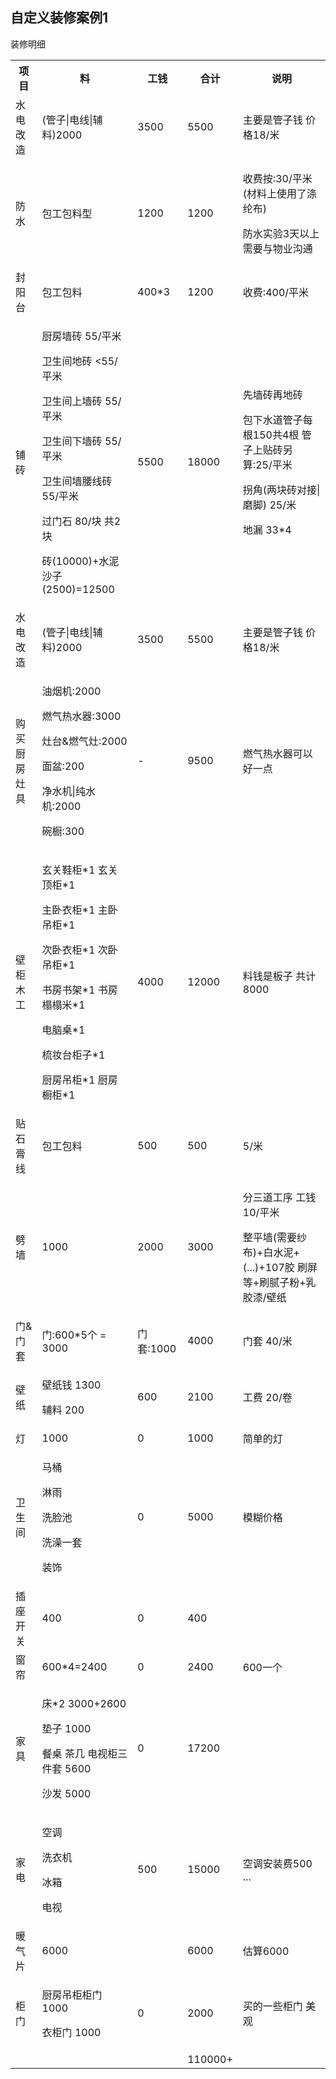 ## 自定义装修案例1

装修明细

<table>
  <tr>
    <th>项目</th>
    <th>料</th>
    <th>工钱</th>
    <th>合计</th>
    <th>说明</th>
  </tr>
  <tr>
    <td>水电改造</td>
    <td>(管子|电线|辅料)2000</td>
    <td>3500</td>
    <td>5500</td>
    <td>主要是管子钱 价格18/米</td>
  </tr>
  <tr>
    <td>防水</td>
    <td>包工包料型</td>
    <td>1200</td>
    <td>1200</td>
    <td><p>收费按:30/平米 (材料上使用了涤纶布)</p><p>防水实验3天以上 需要与物业沟通</p></td>
  </tr>
  <tr>
    <td>封阳台</td>
    <td>包工包料</td>
    <td>400*3</td>
    <td>1200</td>
    <td>收费:400/平米</td>
  </tr>
  <tr>
    <td>铺砖</td>
    <td>
        <p>厨房墙砖 55/平米</p>
        <p>卫生间地砖 <55/平米</p>
        <p>卫生间上墙砖 55/平米</p>
        <p>卫生间下墙砖 55/平米</p>
        <p>卫生间墙腰线砖 55/平米</p>
        <p>过门石 80/块 共2块</p>
        <p>砖(10000)+水泥沙子(2500)=12500 </p>
    </td>
    <td>5500</td>
    <td>18000</td>
    <td>
        <p>先墙砖再地砖</p>
        <p>包下水道管子每根150共4根 管子上贴砖另算:25/平米</p>
        <p>拐角(两块砖对接|磨脚) 25/米</p>
        <p>地漏 33*4</p>
    </td>
  </tr>
  <tr>
    <td>水电改造</td>
    <td>(管子|电线|辅料)2000</td>
    <td>3500</td>
    <td>5500</td>
    <td>主要是管子钱 价格18/米</td>
  </tr>
  <tr>
    <td>购买厨房灶具</td>
    <td>
        <p>油烟机:2000</p>
        <p>燃气热水器:3000</p>
        <p>灶台&燃气灶:2000</p>
        <p>面盆:200</p>
        <p>净水机|纯水机:2000</p>
        <p>碗橱:300</p>
    </td>
    <td>-</td>
    <td>9500</td>
    <td>燃气热水器可以好一点</td>
  </tr>
  <tr>
    <td>壁柜木工</td>
    <td>
        <p>玄关鞋柜*1 玄关顶柜*1</p>
        <p>主卧衣柜*1 主卧吊柜*1</p>
        <p>次卧衣柜*1 次卧吊柜*1</p>
        <p>书房书架*1 书房榻榻米*1</p>
        <p>电脑桌*1</p>
        <p>梳妆台柜子*1</p>
        <p>厨房吊柜*1 厨房橱柜*1</p>
    </td>
    <td>4000</td>
    <td>12000</td>
    <td>料钱是板子 共计8000</td>
  </tr>
  <tr>
    <td>贴石膏线</td>
    <td>包工包料</td>
    <td>500</td>
    <td>500</td>
    <td>5/米</td>
  </tr>
  <tr>
    <td>劈墙</td>
    <td>1000</td>
    <td>2000</td>
    <td>3000</td>
    <td>
        <p>分三道工序 工钱 10/平米</p>
        <p>整平墙(需要纱布)+白水泥+(...)+107胶 刷屏等+刷腻子粉+乳胶漆/壁纸</p>
    </td>
  </tr>
  <tr>
    <td>门&门套</td>
    <td>门:600*5个 = 3000</td>
    <td>门套:1000</td>
    <td>4000</td>
    <td>门套 40/米</td>
  </tr>
  <tr>
    <td>壁纸</td>
    <td>
        <p>壁纸钱 1300</p>
        <p>辅料 200</p>
    </td>
    <td>600</td>
    <td>2100</td>
    <td>工费 20/卷</td>
  </tr>
  <tr>
    <td>灯</td>
    <td>1000</td>
    <td>0</td>
    <td>1000</td>
    <td>简单的灯</td>
  </tr>
  <tr>
    <td>卫生间</td>
    <td>
        <p>马桶</p>
        <p>淋雨</p>
        <p>洗脸池</p>
        <p>洗澡一套</p>
        <p>装饰</p>
    </td>
    <td>0</td>
    <td>5000</td>
    <td>模糊价格</td>
  </tr>
  <tr>
    <td>插座开关</td>
    <td>400</td>
    <td>0</td>
    <td>400</td>
    <td></td>
  </tr>
  <tr>
    <td>窗帘</td>
    <td>600*4=2400</td>
    <td>0</td>
    <td>2400</td>
    <td>600一个</td>
  </tr>
  <tr>
    <td>家具</td>
    <td>
        <p>床*2 3000+2600</p>
        <p>垫子 1000</p>
        <p>餐桌 茶几 电视柜三件套 5600</p>
        <p>沙发 5000</p>
    </td>
    <td>0</td>
    <td>17200</td>
    <td></td>
  </tr>
  <tr>
    <td>家电</td>
    <td>
        <p>空调</p>
        <p>洗衣机</p>
        <p>冰箱</p>
        <p>电视</p>
    </td>
    <td>500</td>
    <td>15000</td>
    <td>空调安装费500 ...</td>
  </tr>
  <tr>
    <td>暖气片</td>
    <td>6000</td>
    <td></td>
    <td>6000</td>
    <td>估算6000</td>
  </tr>
  <tr>
    <td>柜门</td>
    <td>
        <p>厨房吊柜柜门 1000</p>
        <p>衣柜门  1000</p>
    </td>
    <td>0</td>
    <td>2000</td>
    <td>买的一些柜门 美观</td>
  </tr>
  <tr>
    <td></td>
    <td></td>
    <td></td>
    <td>110000+</td>
    <td></td>
  </tr>    
</table>

